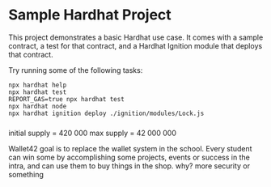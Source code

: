 # Sample Hardhat Project

This project demonstrates a basic Hardhat use case. It comes with a sample contract, a test for that contract, and a Hardhat Ignition module that deploys that contract.

Try running some of the following tasks:

```shell
npx hardhat help
npx hardhat test
REPORT_GAS=true npx hardhat test
npx hardhat node
npx hardhat ignition deploy ./ignition/modules/Lock.js
```


###

initial supply = 420 000
max supply = 42 000 000

Wallet42 goal is to replace the wallet system in the school. Every student can win some by accomplishing some projects, events or success in the intra, and can use them to buy things in the shop.
why? more security or something